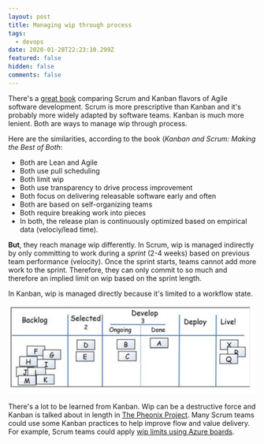 ```yaml
---
layout: post
title: Managing wip through process
tags:
  - devops
date: 2020-01-28T22:23:10.299Z
featured: false
hidden: false
comments: false
---
```

There's a [great book](https://www.infoq.com/minibooks/kanban-scrum-minibook/) comparing Scrum and Kanban flavors of Agile software development. Scrum is more prescriptive than Kanban and it's probably more widely adapted by software teams. Kanban is much more lenient. Both are ways to manage wip through process. 

<!--more--> 

Here are the similarities, according to the book (<cite>Kanban and Scrum: Making the Best of Both</cite>: 

* Both are Lean and Agile
* Both use pull scheduling
* Both limit wip
* Both use transparency to drive process improvement
* Both focus on delivering releasable software early and often
* Both are based on self-organizing teams
* Both require breaking work into pieces
* In both, the release plan is continuously optimized based on empirical data (velociy/lead time).

**But**, they reach manage wip differently. In Scrum, wip is managed indirectly by only committing to work during a *sprint* (2-4 weeks) based on previous team performance (velocity). Once the sprint starts, teams cannot add more work to the sprint. Therefore, they can only commit to so much and therefore an implied limit on wip based on the sprint length. 

In Kanban, wip is managed directly because it's limited to a workflow state.

![An example kanban board](/assets/uploads/backlog_kanban.png "An example kanban board - Credits to Henrik Kniberg & Mattias Skarin")

There's a lot to be learned from Kanban. Wip can be a destructive force and Kanban is talked about in length in [The Pheonix Project](https://www.amazon.com/dp/B078Y98RG8/ref=dp-kindle-redirect?_encoding=UTF8&btkr=1). Many Scrum teams could use some Kanban practices to help improve flow and value delivery. For example, Scrum teams could apply [wip limits using Azure boards](https://docs.microsoft.com/en-us/azure/devops/boards/boards/wip-limits?view=azure-devops).
